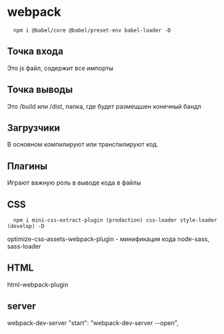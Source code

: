 # webpack

      npm i @babel/core @babel/preset-env babel-loader -D

## Точка входа

Это js файл, содержит все импорты

## Точка выводы

Это /build или /dist, папка, где будет размещшен конечный бандл

## Загрузчики

В основном компилируют или транспилируют код.

## Плагины

Играют важную роль в выводе кода в файлы

## CSS

      npm i mini-css-extract-plugin (prodaction) css-loader style-loader (develop) -D

optimize-css-assets-webpack-plugin - минификация кода
node-sass, sass-loader

## HTML

html-webpack-plugin

## server

webpack-dev-server
"start": "webpack-dev-server --open",
